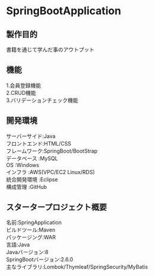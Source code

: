 # SpringBootApplication
## 製作目的  
書籍を通じて学んだ事のアウトプット
## 機能  
1.会員登録機能  
2.CRUD機能  
3.バリデーションチェック機能  
## 開発環境  
サーバーサイド:Java  
フロントエンド:HTML/CSS  
フレームワーク:SpringBoot/BootStrap  
データベース  :MySQL  
OS            :Windows  
インフラ      :AWS(VPC/EC2 Linux/RDS)  
統合開発環境  :Eclipse  
構成管理      :GitHub  
## スタータープロジェクト概要
名前:SpringApplication  
ビルドツール:Maven  
パッケージング:WAR  
言語:Java  
Javaバージョン:8  
SpringBootバージョン:2.6.0  
主なライブラリ:Lombok/Thymleaf/SpringSecurity/MyBatis  
